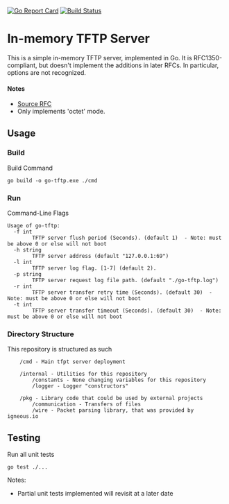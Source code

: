 [![Go Report Card](https://goreportcard.com/badge/gojp/goreportcard)](https://github.com/BenWhiting/go-tftp)
[![Build Status](https://travis-ci.com/BenWhiting/go-tftp.svg?branch=master)](https://travis-ci.org/BenWhiting/go-tftp)

In-memory TFTP Server
=====================

This is a simple in-memory TFTP server, implemented in Go.  It is
RFC1350-compliant, but doesn't implement the additions in later RFCs.  In
particular, options are not recognized.



#### Notes
* [Source RFC](https://tools.ietf.org/html/rfc1350)
* Only implements 'octet' mode.

Usage
-----
### Build
Build Command
``` 
go build -o go-tftp.exe ./cmd 
```

### Run 
Command-Line Flags
```
Usage of go-tftp:
  -f int
        TFTP server flush period (Seconds). (default 1)  - Note: must be above 0 or else will not boot
  -h string
        TFTP server address (default "127.0.0.1:69")
  -l int
        TFTP server log flag. [1-7] (default 2).
  -p string
        TFTP server request log file path. (default "./go-tftp.log")
  -r int
        TFTP server transfer retry time (Seconds). (default 30)  - Note: must be above 0 or else will not boot
  -t int
        TFTP server transfer timeout (Seconds). (default 30)  - Note: must be above 0 or else will not boot
```

### Directory Structure
This repository is structured as such
```
    /cmd - Main tfpt server deployment

    /internal - Utilities for this repository
        /constants - None changing variables for this repository
        /logger - Logger "constructors"

    /pkg - Library code that could be used by external projects
        /communication - Transfers of files
        /wire - Packet parsing library, that was provided by igneous.io 
```

Testing
-------
Run all unit tests
```
go test ./...
```

Notes:

* Partial unit tests implemented will revisit at a later date
